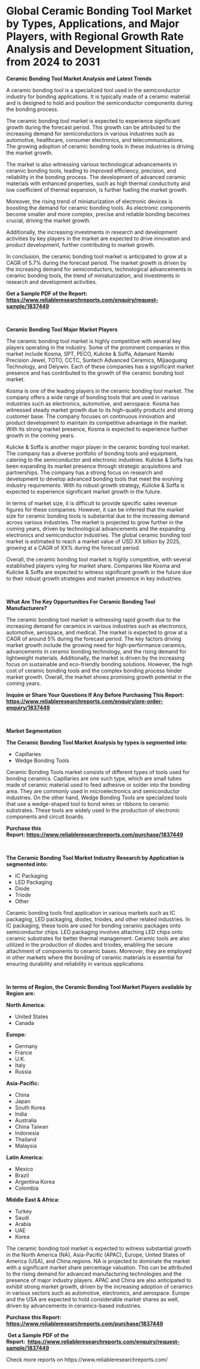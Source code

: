 <p><h1>Global Ceramic Bonding Tool Market by Types, Applications, and Major Players, with Regional Growth Rate Analysis and Development Situation, from 2024 to 2031</h1></p><p><strong>Ceramic Bonding Tool Market Analysis and Latest Trends</strong></p>
<p><p>A ceramic bonding tool is a specialized tool used in the semiconductor industry for bonding applications. It is typically made of a ceramic material and is designed to hold and position the semiconductor components during the bonding process.</p><p>The ceramic bonding tool market is expected to experience significant growth during the forecast period. This growth can be attributed to the increasing demand for semiconductors in various industries such as automotive, healthcare, consumer electronics, and telecommunications. The growing adoption of ceramic bonding tools in these industries is driving the market growth.</p><p>The market is also witnessing various technological advancements in ceramic bonding tools, leading to improved efficiency, precision, and reliability in the bonding process. The development of advanced ceramic materials with enhanced properties, such as high thermal conductivity and low coefficient of thermal expansion, is further fueling the market growth.</p><p>Moreover, the rising trend of miniaturization of electronic devices is boosting the demand for ceramic bonding tools. As electronic components become smaller and more complex, precise and reliable bonding becomes crucial, driving the market growth.</p><p>Additionally, the increasing investments in research and development activities by key players in the market are expected to drive innovation and product development, further contributing to market growth.</p><p>In conclusion, the ceramic bonding tool market is anticipated to grow at a CAGR of 5.7% during the forecast period. The market growth is driven by the increasing demand for semiconductors, technological advancements in ceramic bonding tools, the trend of miniaturization, and investments in research and development activities.</p></p>
<p><strong>Get a Sample PDF of the Report:&nbsp; <a href="https://www.reliableresearchreports.com/enquiry/request-sample/1837449">https://www.reliableresearchreports.com/enquiry/request-sample/1837449</a></strong></p>
<p>&nbsp;</p>
<p><strong>Ceramic Bonding Tool Major Market Players</strong></p>
<p><p>The ceramic bonding tool market is highly competitive with several key players operating in the industry. Some of the prominent companies in this market include Kosma, SPT, PECO, Kulicke & Soffa, Adamant Namiki Precision Jewel, TOTO, CCTC, Suntech Advanced Ceramics, Mijiaoguang Technology, and Delywin. Each of these companies has a significant market presence and has contributed to the growth of the ceramic bonding tool market.</p><p>Kosma is one of the leading players in the ceramic bonding tool market. The company offers a wide range of bonding tools that are used in various industries such as electronics, automotive, and aerospace. Kosma has witnessed steady market growth due to its high-quality products and strong customer base. The company focuses on continuous innovation and product development to maintain its competitive advantage in the market. With its strong market presence, Kosma is expected to experience further growth in the coming years.</p><p>Kulicke & Soffa is another major player in the ceramic bonding tool market. The company has a diverse portfolio of bonding tools and equipment, catering to the semiconductor and electronic industries. Kulicke & Soffa has been expanding its market presence through strategic acquisitions and partnerships. The company has a strong focus on research and development to develop advanced bonding tools that meet the evolving industry requirements. With its robust growth strategy, Kulicke & Soffa is expected to experience significant market growth in the future.</p><p>In terms of market size, it is difficult to provide specific sales revenue figures for these companies. However, it can be inferred that the market size for ceramic bonding tools is substantial due to the increasing demand across various industries. The market is projected to grow further in the coming years, driven by technological advancements and the expanding electronics and semiconductor industries. The global ceramic bonding tool market is estimated to reach a market value of USD XX billion by 2025, growing at a CAGR of XX% during the forecast period.</p><p>Overall, the ceramic bonding tool market is highly competitive, with several established players vying for market share. Companies like Kosma and Kulicke & Soffa are expected to witness significant growth in the future due to their robust growth strategies and market presence in key industries.</p></p>
<p>&nbsp;</p>
<p><strong>What Are The Key Opportunities For Ceramic Bonding Tool Manufacturers?</strong></p>
<p><p>The ceramic bonding tool market is witnessing rapid growth due to the increasing demand for ceramics in various industries such as electronics, automotive, aerospace, and medical. The market is expected to grow at a CAGR of around 5% during the forecast period. The key factors driving market growth include the growing need for high-performance ceramics, advancements in ceramic bonding technology, and the rising demand for lightweight materials. Additionally, the market is driven by the increasing focus on sustainable and eco-friendly bonding solutions. However, the high cost of ceramic bonding tools and the complex bonding process hinder market growth. Overall, the market shows promising growth potential in the coming years.</p></p>
<p><strong>Inquire or Share Your Questions If Any Before Purchasing This Report: <a href="https://www.reliableresearchreports.com/enquiry/pre-order-enquiry/1837449">https://www.reliableresearchreports.com/enquiry/pre-order-enquiry/1837449</a></strong></p>
<p>&nbsp;</p>
<p><strong>Market Segmentation</strong></p>
<p><strong>The Ceramic Bonding Tool Market Analysis by types is segmented into:</strong></p>
<p><ul><li>Capillaries</li><li>Wedge Bonding Tools</li></ul></p>
<p><p>Ceramic Bonding Tools market consists of different types of tools used for bonding ceramics. Capillaries are one such type, which are small tubes made of ceramic material used to feed adhesive or solder into the bonding area. They are commonly used in microelectronics and semiconductor industries. On the other hand, Wedge Bonding Tools are specialized tools that use a wedge-shaped tool to bond wires or ribbons to ceramic substrates. These tools are widely used in the production of electronic components and circuit boards.</p></p>
<p><strong>Purchase this Report:&nbsp;<a href="https://www.reliableresearchreports.com/purchase/1837449">https://www.reliableresearchreports.com/purchase/1837449</a></strong></p>
<p>&nbsp;</p>
<p><strong>The Ceramic Bonding Tool Market Industry Research by Application is segmented into:</strong></p>
<p><ul><li>IC Packaging</li><li>LED Packaging</li><li>Diode</li><li>Triode</li><li>Other</li></ul></p>
<p><p>Ceramic bonding tools find application in various markets such as IC packaging, LED packaging, diodes, triodes, and other related industries. In IC packaging, these tools are used for bonding ceramic packages onto semiconductor chips. LED packaging involves attaching LED chips onto ceramic substrates for better thermal management. Ceramic tools are also utilized in the production of diodes and triodes, enabling the secure attachment of components to ceramic bases. Moreover, they are employed in other markets where the bonding of ceramic materials is essential for ensuring durability and reliability in various applications.</p></p>
<p>&nbsp;</p>
<p><strong>In terms of Region, the Ceramic Bonding Tool Market Players available by Region are:</strong></p>
<p>
    <p> <strong> North America: </strong>
        <ul>
            <li>United States</li>
            <li>Canada</li>
        </ul>
        </p> 
    <p> <strong> Europe: </strong>
        <ul>
            <li>Germany</li>
            <li>France</li>
            <li>U.K.</li>
            <li>Italy</li>
            <li>Russia</li>
        </ul>
        </p> 
    <p> <strong> Asia-Pacific: </strong>
        <ul>
            <li>China</li>
            <li>Japan</li>
            <li>South Korea</li>
            <li>India</li>
            <li>Australia</li>
            <li>China Taiwan</li>
            <li>Indonesia</li>
            <li>Thailand</li>
            <li>Malaysia</li>
        </ul>
        </p> 
    <p> <strong> Latin America: </strong>
        <ul>
            <li>Mexico</li>
            <li>Brazil</li>
            <li>Argentina Korea</li>
            <li>Colombia</li>
        </ul>
        </p> 
    <p> <strong> Middle East & Africa: </strong>
        <ul>
            <li>Turkey</li>
            <li>Saudi</li>
            <li>Arabia</li>
            <li>UAE</li>
            <li>Korea</li>
        </ul>
    </p>
    </p>
<p><p>The ceramic bonding tool market is expected to witness substantial growth in the North America (NA), Asia-Pacific (APAC), Europe, United States of America (USA), and China regions. NA is projected to dominate the market with a significant market share percentage valuation. This can be attributed to the rising demand for advanced manufacturing technologies and the presence of major industry players. APAC and China are also anticipated to exhibit strong market growth, driven by the increasing adoption of ceramics in various sectors such as automotive, electronics, and aerospace. Europe and the USA are expected to hold considerable market shares as well, driven by advancements in ceramics-based industries.</p></p>
<p><strong>Purchase this Report: <a href="https://www.reliableresearchreports.com/purchase/1837449">https://www.reliableresearchreports.com/purchase/1837449</a></strong></p>
<p>&nbsp;<strong>Get a Sample PDF of the Report:&nbsp;&nbsp;<a href="https://www.reliableresearchreports.com/enquiry/request-sample/1837449">https://www.reliableresearchreports.com/enquiry/request-sample/1837449</a></strong></p>
<p><strong></strong></p>
<p>Check more reports on https://www.reliableresearchreports.com/</p>